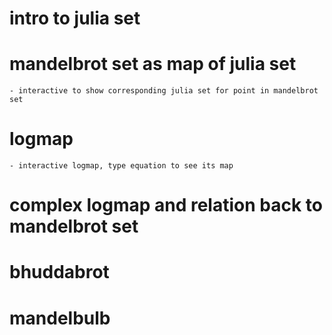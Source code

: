# intro to julia set
# mandelbrot set as map of julia set 
    - interactive to show corresponding julia set for point in mandelbrot set
# logmap 
    - interactive logmap, type equation to see its map
# complex logmap and relation back to mandelbrot set

# bhuddabrot
# mandelbulb
